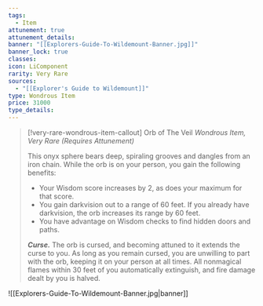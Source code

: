 ```yaml
---
tags:
  - Item
attunement: true
attunement_details: 
banner: "[[Explorers-Guide-To-Wildemount-Banner.jpg]]"
banner_lock: true
classes: 
icon: LiComponent
rarity: Very Rare
sources:
  - "[[Explorer's Guide to Wildemount]]"
type: Wondrous Item
price: 31000
type_details: 
---
```

>[!very-rare-wondrous-item-callout] Orb of The Veil
>*Wondrous Item, Very Rare (Requires Attunement)*
>
>This onyx sphere bears deep, spiraling grooves and dangles from an iron chain. While the orb is on your person, you gain the following benefits:
>
>* Your Wisdom score increases by 2, as does your maximum for that score.
>* You gain darkvision out to a range of 60 feet. If you already have darkvision, the orb increases its range by 60 feet.
>* You have advantage on Wisdom checks to find hidden doors and paths.
>
>***Curse.*** The orb is cursed, and becoming attuned to it extends the curse to you. As long as you remain cursed, you are unwilling to part with the orb, keeping it on your person at all times. All nonmagical flames within 30 feet of you automatically extinguish, and fire damage dealt by you is halved.

![[Explorers-Guide-To-Wildemount-Banner.jpg|banner]]
